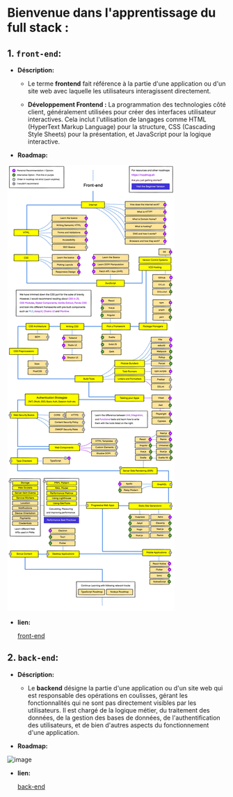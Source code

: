 # **Bienvenue dans l'apprentissage du full stack :**

## 1. **`front-end`:**

- **Déscription:**

    - Le terme **frontend** fait référence à la partie d'une application ou d'un site web avec laquelle les utilisateurs interagissent directement.


    - **Développement Frontend :** La programmation des technologies côté client, généralement utilisées pour créer des interfaces utilisateur interactives. Cela inclut l'utilisation de langages comme HTML (HyperText Markup Language) pour la structure, CSS (Cascading Style Sheets) pour la présentation, et JavaScript pour la logique interactive.

- **Roadmap:**

    
![image](https://github.com/mohameml/images/blob/main/roadmap/frontend.jpg)


- **lien:**

    <a href="https://github.com/mohameml/info/tree/main/02_d%C3%A9veloppement_logiciel/01_Dev_web/01_frontend" target="_blank" rel="noreferrer">front-end</a>


## 2. **`back-end`:**

- **Déscription:**

    - Le **backend** désigne la partie d'une application ou d'un site web qui est responsable des opérations en coulisses, gérant les fonctionnalités qui ne sont pas directement visibles par les utilisateurs. Il est chargé de la logique métier, du traitement des données, de la gestion des bases de données, de l'authentification des utilisateurs, et de bien d'autres aspects du fonctionnement d'une application.

- **Roadmap:**

![image](https://github.com/mohameml/images/blob/main/roadmap/backend.jpg)


- **lien:**

    <a href="https://github.com/mohameml/info/tree/main/02_d%C3%A9veloppement_logiciel/01_Dev_web/02_backend" target="_blank" rel="noreferrer">back-end</a>
